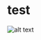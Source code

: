 # test

![alt text](https://user-images.githubusercontent.com/78583277/221216962-d0264a29-c3b3-4bd1-a2a8-36962b8afc74.svg)
